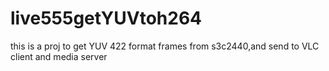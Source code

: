 # live555getYUVtoh264
this is a proj to get YUV 422 format frames from s3c2440,and send to VLC client and media server
